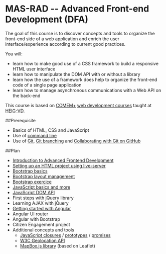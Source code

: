 # MAS-RAD -- Advanced Front-end Development (DFA)

The goal of this course is to discover concepts and tools to organize the front-end side of a web application and enrich the user interface/experience according to current good practices.

You will:

* learn how to make good use of a CSS framework to build a responsive HTML user interface
* learn how to manipulate the DOM API with or without a library
* learn how the use of a framework does help to organize the front-end code of a single page application
* learn how to manage asynchronous communications with a Web API on the back-end

This course is based on [COMEM+][comem] [web development courses][comem-webdev] taught at [HEIG-VD][heig].

##Prerequisite
* Basics of HTML, CSS and JavaScript
* Use of [command line](https://mediacomem.github.io/comem-webdev-docs/2017/subjects/cli?home=MediaComem%2Fcomem-masrad-dfa%23readme)
* Use of [Git](https://mediacomem.github.io/comem-webdev-docs/2017/subjects/git?home=MediaComem%2Fcomem-masrad-dfa%23readme), [Git branching](https://mediacomem.github.io/comem-webdev-docs/2017/subjects/git-branching?home=MediaComem%2Fcomem-masrad-dfa%23readme) and [Collaborating with Git on GitHub](https://mediacomem.github.io/comem-webdev-docs/2017/subjects/git-collaborating?home=MediaComem%2Fcomem-masrad-dfa%23readme)

##Plan

* [Introduction to Advanced Frontend Development](https://mediacomem.github.io/comem-webdev-docs/2017/subjects/masrad-intro?home=MediaComem%2Fcomem-masrad-dfa%23readme)
* [Setting up an HTML project using live-server](https://mediacomem.github.io/comem-webdev-docs/2017/subjects/masrad-project-setup?home=MediaComem%2Fcomem-masrad-dfa%23readme)
* [Bootstrap basics](https://mediacomem.github.io/comem-webdev-docs/2017/subjects/bootstrap-basics?home=MediaComem%2Fcomem-masrad-dfa%23readme)
* [Bootstrap layout management](https://mediacomem.github.io/comem-webdev-docs/2017/subjects/bootstrap-layout-management?home=MediaComem%2Fcomem-masrad-dfa%23readme)
* [Bootstrap exercice](https://mediacomem.github.io/comem-webdev-docs/2017/subjects/masrad-bootstrap-exercise?home=MediaComem%2Fcomem-masrad-dfa%23readme)
* [JavaScript basics and more](https://mediacomem.github.io/comem-webdev-docs/2017/subjects/js?home=MediaComem%2Fcomem-masrad-dfa%23readme)
* [JavaScript DOM API](https://mediacomem.github.io/comem-webdev-docs/2017/subjects/js-dom?home=MediaComem%2Fcomem-masrad-dfa%23readme)
* First steps with jQuery library
* Learning AJAX with jQuery
* [Getting started with Angular](https://mediacomem.github.io/comem-webdev-docs/2017/subjects/angular?home=MediaComem%2Fcomem-masrad-dfa%23readme)
* Angular UI router
* Angular with Bootstrap
* Citizen Engagement project
* Additional concepts and tools
    * [JavaScript closures](https://mediacomem.github.io/comem-webdev-docs/2017/subjects/js-closures?home=MediaComem%2Fcomem-masrad-dfa%23readme) / [prototypes](https://mediacomem.github.io/comem-webdev-docs/2017/subjects/js-prototypes?home=MediaComem%2Fcomem-masrad-dfa%23readme) / [promises](http)
    * [W3C Geolocation API](https://www.w3.org/TR/geolocation-API/)
    * [MapBox.js library](https://www.mapbox.com/mapbox.js/api/v3.0.1/) (based on Leaflet)


[comem]: http://www.heig-vd.ch/comem
[comem-webdev]: https://github.com/MediaComem/comem-webdev
[heig]: http://www.heig-vd.ch